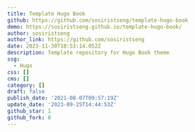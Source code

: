 ```yaml
---
title: Template Hugo Book
github: https://github.com/sosiristseng/template-hugo-book
demo: https://sosiristseng.github.io/template-hugo-book/
author: sosiristseng
author_link: https://github.com/sosiristseng
date: 2023-11-30T10:53:14.052Z
description: Template repository for Hugo Book theme
ssg:
  - Hugo
css: []
cms: []
category: []
draft: false
publish_date: '2021-08-07T09:57:19Z'
update_date: '2023-09-25T14:44:53Z'
github_star: 1
github_fork: 0
---
```

